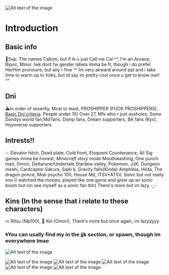 
    
  ![Alt text of the image](https://i.pinimg.com/736x/9b/33/49/9b3349215765d27ba354ebb45026ec40.jpg)
# Introduction
## Basic info
:dizzy:Sup. The names Callum, but if ik u just Call me Cal ^^, I'm an Aroace, Bipoc, Minor.  lwk dont fw gender labels imma be fr, though i do prefer He/Him pronouns, but any r fine ^^ Im very akward around ppl and i take time to warm up to folks, but id say im pretty cool once u get to know me!! ^^
## Dni
⚠️In order of severity, Most to least,  PROSHIPPER (FUCK PROSHIPPERS), [Basic Dni criteria](https://basic-dni.crd.co/). People under 10/ Over 27, Mfs who r just assholes, *Some* Dandys world fan,Md fans, Dsmp fans, Dream supporters, BA fans (Kys), Hoyoverse supporters
## Intrests!!
:boom: Elevator hitch, Dead plate, Cold front, Eloquent Countenance, All Sig games imma be honest,
*Minecraft story mode* Mouthwashing, One punch man, Omori, Deltarune/Undertale,Stardew valley, Pokemon, JJK, 
Dungeon meshi, Cardcaptor Sakura, Saiki k, Gravity falls(Kinda) Amphibia, Hilda, The dragon prince, Mob psycho 100,
House Md, ITSV+ATSV, Sonic but not really imo 
(I watched the movies, played like one game and grew up w/ sonic boom but ion see myself as a sonic fan tbh) 
There's more but im lazy -_-
## Kins (In the sense that i relate to these characters)
:zzz: Ritsu (Mp100),
:orange: Kel (Omori),
There's more but once again, im lazyyyyy
### 🌀You can usally find my in the jjk section, or spawn, though im everywhere lmao

![Alt text of the image](https://i.pinimg.com/736x/cb/47/5c/cb475c29af81ca22cb0f82f15f3fb80f.jpg)

![Alt text of the image](https://img1.picmix.com/output/stamp/normal/2/2/3/2/2632322_34c7c.png)
![Alt text of the image](https://img1.picmix.com/output/stamp/normal/2/2/3/2/2632322_34c7c.png)
![Alt text of the image](https://img1.picmix.com/output/stamp/normal/2/2/3/2/2632322_34c7c.png)
![Alt text of the image](https://img1.picmix.com/output/stamp/normal/2/2/3/2/2632322_34c7c.png)
![Alt text of the image](https://img1.picmix.com/output/stamp/normal/2/2/3/2/2632322_34c7c.png)
